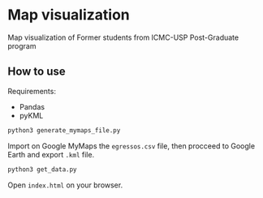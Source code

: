 # Map visualization

Map visualization of Former students from ICMC-USP Post-Graduate program

## How to use

Requirements:

- Pandas
- pyKML

```python
python3 generate_mymaps_file.py
```

Import on Google MyMaps the `egressos.csv` file, then procceed to Google Earth and export `.kml` file.

```python
python3 get_data.py
```

Open `index.html` on your browser.
